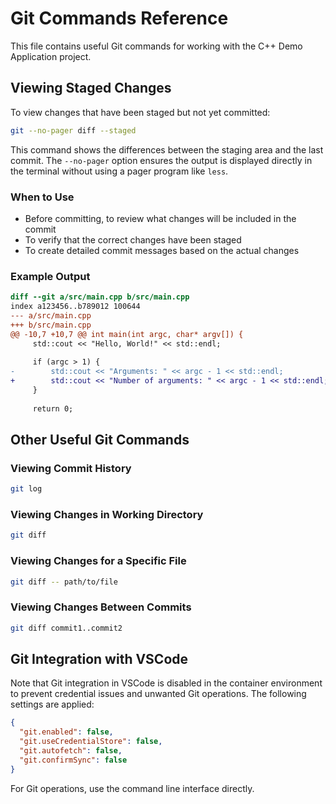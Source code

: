 # Git Commands Reference

This file contains useful Git commands for working with the C++ Demo Application project.

## Viewing Staged Changes

To view changes that have been staged but not yet committed:

```bash
git --no-pager diff --staged
```

This command shows the differences between the staging area and the last commit. The `--no-pager` option ensures the output is displayed directly in the terminal without using a pager program like `less`.

### When to Use

- Before committing, to review what changes will be included in the commit
- To verify that the correct changes have been staged
- To create detailed commit messages based on the actual changes

### Example Output

```diff
diff --git a/src/main.cpp b/src/main.cpp
index a123456..b789012 100644
--- a/src/main.cpp
+++ b/src/main.cpp
@@ -10,7 +10,7 @@ int main(int argc, char* argv[]) {
     std::cout << "Hello, World!" << std::endl;
     
     if (argc > 1) {
-        std::cout << "Arguments: " << argc - 1 << std::endl;
+        std::cout << "Number of arguments: " << argc - 1 << std::endl;
     }
     
     return 0;
```

## Other Useful Git Commands

### Viewing Commit History

```bash
git log
```

### Viewing Changes in Working Directory

```bash
git diff
```

### Viewing Changes for a Specific File

```bash
git diff -- path/to/file
```

### Viewing Changes Between Commits

```bash
git diff commit1..commit2
```

## Git Integration with VSCode

Note that Git integration in VSCode is disabled in the container environment to prevent credential issues and unwanted Git operations. The following settings are applied:

```json
{
  "git.enabled": false,
  "git.useCredentialStore": false,
  "git.autofetch": false,
  "git.confirmSync": false
}
```

For Git operations, use the command line interface directly.
